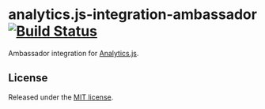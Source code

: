 # analytics.js-integration-ambassador [![Build Status][ci-badge]][ci-link]

Ambassador integration for [Analytics.js][].

## License

Released under the [MIT license](License.md).


[Analytics.js]: https://segment.com/docs/libraries/analytics.js/
[ci-link]: https://circleci.com/gh/GetAmbassador/segment
[ci-badge]: https://circleci.com/gh/GetAmbassador/segment.svg?style=svg&circle-token=d8458a09c88aa541c37a7d45b471f48c14cb6a71
